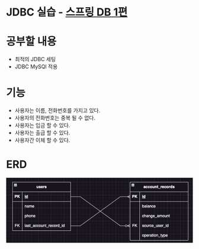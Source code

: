 # JDBC 실습 - [스프링 DB 1편](https://www.inflearn.com/course/%EC%8A%A4%ED%94%84%EB%A7%81-db-1)

# 공부할 내용

- 최적의 JDBC 세팅
- JDBC MySQl 적용

# 기능

- 사용자는 이름, 전화번호를 가지고 있다.
- 사용자의 전화번호는 중복 될 수 없다.
- 사용자는 입금 할 수 있다.
- 사용자는 출급 할 수 있다.
- 사용자간 이체 할 수 있다.

# ERD

![img.png](doc/img/img.png)

